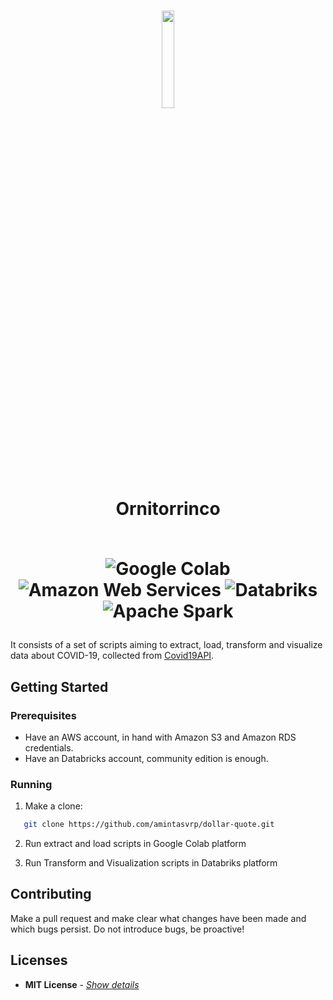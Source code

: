 <h1 align="center">
  <img width="20%" src="https://123emoji.com/wp-content/uploads/2017/09/sticker-8-12.png" />
  <br />
  Ornitorrinco
  <br></br>
<p align="center">
<img alt="Google Colab" src="https://img.shields.io/badge/-Google Colab-F9AB00?style=for-the-badge&logo=googlecolab&logoColor=white" />
<img alt="Amazon Web Services" src="https://img.shields.io/badge/-Amazon Web Services-232F3E?style=for-the-badge&logo=amazonaws&logoColor=white" />
<img alt="Databriks" src="https://img.shields.io/badge/-Databricks-FF3621?style=for-the-badge&logo=databricks&logoColor=white" />
<img alt="Apache Spark" src="https://img.shields.io/badge/-Apache Spark-E25A1C?style=for-the-badge&logo=apachespark&logoColor=white" />
</p>
</h1>

It consists of a set of scripts aiming to extract, load, transform and visualize data about COVID-19, collected from [Covid19API](https://covid19api.com/). 

## Getting Started

### **Prerequisites**

- Have an AWS account, in hand with Amazon S3 and Amazon RDS credentials.
- Have an Databricks account, community edition is enough.

### **Running**

1. Make a clone:

```sh
   git clone https://github.com/amintasvrp/dollar-quote.git
```

2. Run extract and load scripts in Google Colab platform

3. Run Transform and Visualization scripts in Databriks platform


## Contributing

Make a pull request and make clear what changes have been made and which bugs persist. Do not introduce bugs, be proactive!

## Licenses

- **MIT License** - [_Show details_](./LICENSE)
